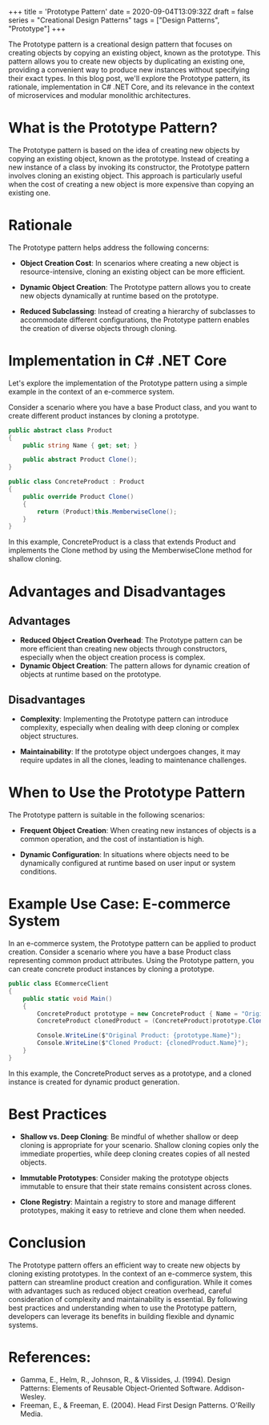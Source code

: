 +++
title = 'Prototype Pattern'
date = 2020-09-04T13:09:32Z
draft = false
series = "Creational Design Patterns"
tags = ["Design Patterns", "Prototype"]
+++

The Prototype pattern is a creational design pattern that focuses on creating objects by copying an existing object, known as the prototype. This pattern allows you to create new objects by duplicating an existing one, providing a convenient way to produce new instances without specifying their exact types. In this blog post, we'll explore the Prototype pattern, its rationale, implementation in C# .NET Core, and its relevance in the context of microservices and modular monolithic architectures.

# What is the Prototype Pattern?

The Prototype pattern is based on the idea of creating new objects by copying an existing object, known as the prototype. Instead of creating a new instance of a class by invoking its constructor, the Prototype pattern involves cloning an existing object. This approach is particularly useful when the cost of creating a new object is more expensive than copying an existing one.

# Rationale

The Prototype pattern helps address the following concerns:

- **Object Creation Cost**: In scenarios where creating a new object is resource-intensive, cloning an existing object can be more efficient.

- **Dynamic Object Creation**: The Prototype pattern allows you to create new objects dynamically at runtime based on the prototype.

- **Reduced Subclassing**: Instead of creating a hierarchy of subclasses to accommodate different configurations, the Prototype pattern enables the creation of diverse objects through cloning.

# Implementation in C# .NET Core

Let's explore the implementation of the Prototype pattern using a simple example in the context of an e-commerce system.

Consider a scenario where you have a base Product class, and you want to create different product instances by cloning a prototype.

```csharp
public abstract class Product
{
    public string Name { get; set; }

    public abstract Product Clone();
}

public class ConcreteProduct : Product
{
    public override Product Clone()
    {
        return (Product)this.MemberwiseClone();
    }
}
```

In this example, ConcreteProduct is a class that extends Product and implements the Clone method by using the MemberwiseClone method for shallow cloning.

# Advantages and Disadvantages

## Advantages

- **Reduced Object Creation Overhead**: The Prototype pattern can be more efficient than creating new objects through constructors, especially when the object creation process is complex.
- **Dynamic Object Creation**: The pattern allows for dynamic creation of objects at runtime based on the prototype.

## Disadvantages

- **Complexity**: Implementing the Prototype pattern can introduce complexity, especially when dealing with deep cloning or complex object structures.

- **Maintainability**: If the prototype object undergoes changes, it may require updates in all the clones, leading to maintenance challenges.

# When to Use the Prototype Pattern

The Prototype pattern is suitable in the following scenarios:

- **Frequent Object Creation**: When creating new instances of objects is a common operation, and the cost of instantiation is high.

- **Dynamic Configuration**: In situations where objects need to be dynamically configured at runtime based on user input or system conditions.

# Example Use Case: E-commerce System

In an e-commerce system, the Prototype pattern can be applied to product creation. Consider a scenario where you have a base Product class representing common product attributes. Using the Prototype pattern, you can create concrete product instances by cloning a prototype.

```csharp
public class ECommerceClient
{
    public static void Main()
    {
        ConcreteProduct prototype = new ConcreteProduct { Name = "Original Product" };
        ConcreteProduct clonedProduct = (ConcreteProduct)prototype.Clone();

        Console.WriteLine($"Original Product: {prototype.Name}");
        Console.WriteLine($"Cloned Product: {clonedProduct.Name}");
    }
}
```

In this example, the ConcreteProduct serves as a prototype, and a cloned instance is created for dynamic product generation.

# Best Practices

- **Shallow vs. Deep Cloning**: Be mindful of whether shallow or deep cloning is appropriate for your scenario. Shallow cloning copies only the immediate properties, while deep cloning creates copies of all nested objects.

- **Immutable Prototypes**: Consider making the prototype objects immutable to ensure that their state remains consistent across clones.

- **Clone Registry**: Maintain a registry to store and manage different prototypes, making it easy to retrieve and clone them when needed.

# Conclusion

The Prototype pattern offers an efficient way to create new objects by cloning existing prototypes. In the context of an e-commerce system, this pattern can streamline product creation and configuration. While it comes with advantages such as reduced object creation overhead, careful consideration of complexity and maintainability is essential. By following best practices and understanding when to use the Prototype pattern, developers can leverage its benefits in building flexible and dynamic systems.

# References:

- Gamma, E., Helm, R., Johnson, R., & Vlissides, J. (1994). Design Patterns: Elements of Reusable Object-Oriented Software. Addison-Wesley.
- Freeman, E., & Freeman, E. (2004). Head First Design Patterns. O'Reilly Media.
